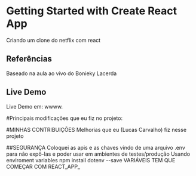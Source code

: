 # Getting Started with Create React App

Criando um clone do netflix com react

## Referências

Baseado na aula ao vivo do Bonieky Lacerda


## Live Demo
Live Demo em:
wwww.


#Principais modificações que eu fiz no projeto:


#MINHAS CONTRIBUIÇÕES
Melhorias que eu (Lucas Carvalho) fiz nesse projeto

##SEGURANÇA
Coloquei as apis e as chaves vindo de uma arquivo .env para não expô-las e
poder usar em ambientes de testes/produção
Usando enviroment variables
npm install dotenv --save
VARIÁVEIS TEM QUE COMEÇAR COM REACT_APP_

